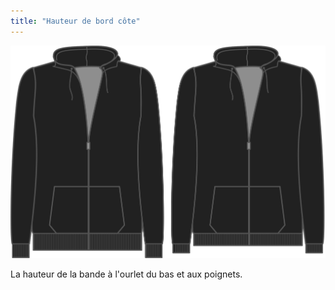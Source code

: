 ```yaml
---
title: "Hauteur de bord côte"
---
```


![Hauteur de bord côte](ribbingheight.svg)

La hauteur de la bande à l'ourlet du bas et aux poignets.




